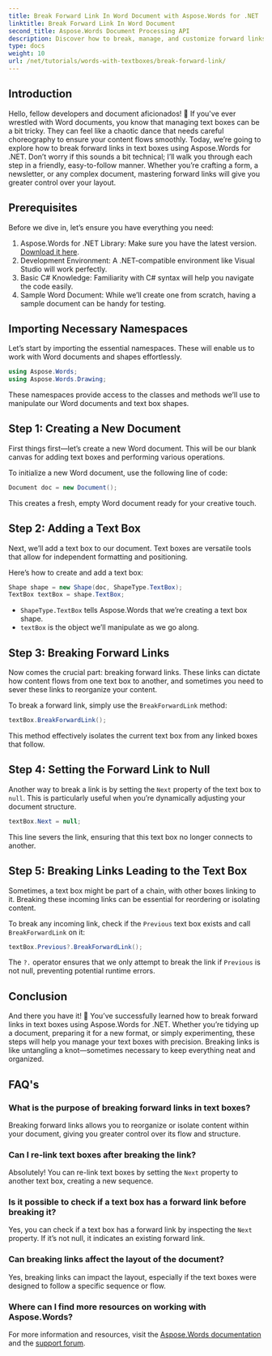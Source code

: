 ```yaml
---
title: Break Forward Link In Word Document with Aspose.Words for .NET
linktitle: Break Forward Link In Word Document
second_title: Aspose.Words Document Processing API
description: Discover how to break, manage, and customize forward links in text boxes using Aspose.Words for .NET. This step-by-step guide covers everything you need to streamline your document layout and enhance your Word file management.
type: docs
weight: 10
url: /net/tutorials/words-with-textboxes/break-forward-link/
---
```

## Introduction

Hello, fellow developers and document aficionados! 🌟 If you've ever wrestled with Word documents, you know that managing text boxes can be a bit tricky. They can feel like a chaotic dance that needs careful choreography to ensure your content flows smoothly. Today, we’re going to explore how to break forward links in text boxes using Aspose.Words for .NET. Don’t worry if this sounds a bit technical; I’ll walk you through each step in a friendly, easy-to-follow manner. Whether you’re crafting a form, a newsletter, or any complex document, mastering forward links will give you greater control over your layout.

## Prerequisites

Before we dive in, let’s ensure you have everything you need:

1. Aspose.Words for .NET Library: Make sure you have the latest version. [Download it here](https://releases.aspose.com/words/net/).
2. Development Environment: A .NET-compatible environment like Visual Studio will work perfectly.
3. Basic C# Knowledge: Familiarity with C# syntax will help you navigate the code easily.
4. Sample Word Document: While we’ll create one from scratch, having a sample document can be handy for testing.

## Importing Necessary Namespaces

Let’s start by importing the essential namespaces. These will enable us to work with Word documents and shapes effortlessly.

```csharp
using Aspose.Words;
using Aspose.Words.Drawing;
```

These namespaces provide access to the classes and methods we’ll use to manipulate our Word documents and text box shapes.

## Step 1: Creating a New Document

First things first—let’s create a new Word document. This will be our blank canvas for adding text boxes and performing various operations.

To initialize a new Word document, use the following line of code:

```csharp
Document doc = new Document();
```

This creates a fresh, empty Word document ready for your creative touch.

## Step 2: Adding a Text Box

Next, we’ll add a text box to our document. Text boxes are versatile tools that allow for independent formatting and positioning.

Here’s how to create and add a text box:

```csharp
Shape shape = new Shape(doc, ShapeType.TextBox);
TextBox textBox = shape.TextBox;
```

- `ShapeType.TextBox` tells Aspose.Words that we’re creating a text box shape.
- `textBox` is the object we’ll manipulate as we go along.

## Step 3: Breaking Forward Links

Now comes the crucial part: breaking forward links. These links can dictate how content flows from one text box to another, and sometimes you need to sever these links to reorganize your content.

To break a forward link, simply use the `BreakForwardLink` method:

```csharp
textBox.BreakForwardLink();
```

This method effectively isolates the current text box from any linked boxes that follow.

## Step 4: Setting the Forward Link to Null

Another way to break a link is by setting the `Next` property of the text box to `null`. This is particularly useful when you’re dynamically adjusting your document structure.

```csharp
textBox.Next = null;
```

This line severs the link, ensuring that this text box no longer connects to another.

## Step 5: Breaking Links Leading to the Text Box

Sometimes, a text box might be part of a chain, with other boxes linking to it. Breaking these incoming links can be essential for reordering or isolating content.

To break any incoming link, check if the `Previous` text box exists and call `BreakForwardLink` on it:

```csharp
textBox.Previous?.BreakForwardLink();
```

The `?.` operator ensures that we only attempt to break the link if `Previous` is not null, preventing potential runtime errors.

## Conclusion

And there you have it! 🎉 You’ve successfully learned how to break forward links in text boxes using Aspose.Words for .NET. Whether you’re tidying up a document, preparing it for a new format, or simply experimenting, these steps will help you manage your text boxes with precision. Breaking links is like untangling a knot—sometimes necessary to keep everything neat and organized.

## FAQ's

### What is the purpose of breaking forward links in text boxes?

Breaking forward links allows you to reorganize or isolate content within your document, giving you greater control over its flow and structure.

### Can I re-link text boxes after breaking the link?

Absolutely! You can re-link text boxes by setting the `Next` property to another text box, creating a new sequence.

### Is it possible to check if a text box has a forward link before breaking it?

Yes, you can check if a text box has a forward link by inspecting the `Next` property. If it’s not null, it indicates an existing forward link.

### Can breaking links affect the layout of the document?

Yes, breaking links can impact the layout, especially if the text boxes were designed to follow a specific sequence or flow.

### Where can I find more resources on working with Aspose.Words?

For more information and resources, visit the [Aspose.Words documentation](https://reference.aspose.com/words/net/) and the [support forum](https://forum.aspose.com/c/words/8).
